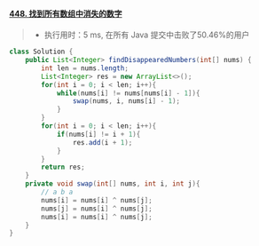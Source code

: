 #### [448. 找到所有数组中消失的数字](https://leetcode-cn.com/problems/find-all-numbers-disappeared-in-an-array/)

> - 执行用时：5 ms, 在所有 Java 提交中击败了50.46%的用户

```java
class Solution {
    public List<Integer> findDisappearedNumbers(int[] nums) {
        int len = nums.length;
        List<Integer> res = new ArrayList<>();
        for(int i = 0; i < len; i++){
            while(nums[i] != nums[nums[i] - 1]){
                swap(nums, i, nums[i] - 1);
            }
        }
        for(int i = 0; i < len; i++){
            if(nums[i] != i + 1){
                res.add(i + 1);
            }
        }
        return res;
    }
    private void swap(int[] nums, int i, int j){
        // a b a 
        nums[i] = nums[i] ^ nums[j];
        nums[j] = nums[i] ^ nums[j];
        nums[i] = nums[i] ^ nums[j];
    }
}
```
